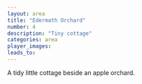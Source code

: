 ```yaml
---
layout: area
title: "Edermath Orchard"
number: 4
description: "Tiny cottage"
categories: area
player_images:
leads_to:
---
```

A tidy little cottage beside an apple orchard.
